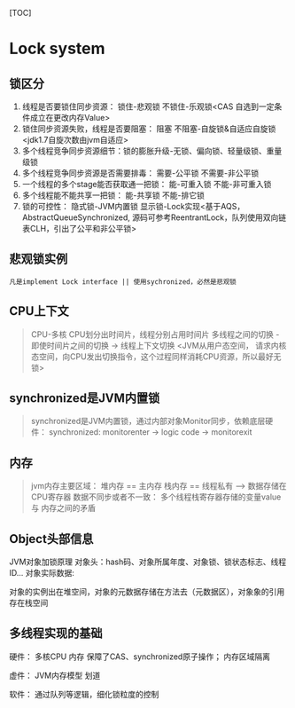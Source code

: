 [TOC]

# Lock  system

##  锁区分

1. 线程是否要锁住同步资源： 锁住-悲观锁  不锁住-乐观锁<CAS 自选到一定条件成立在更改内存Value>  
2. 锁住同步资源失败，线程是否要阻塞： 阻塞   不阻塞-自旋锁&自适应自旋锁<jdk1.7自旋次数由jvm自适应>
3. 多个线程竞争同步资源细节：锁的膨胀升级-无锁、偏向锁、轻量级锁、重量级锁
4. 多个线程竞争同步资源是否需要排毒： 需要-公平锁  不需要-非公平锁
5. 一个线程的多个stage能否获取通一把锁： 能-可重入锁 不能-非可重入锁
6. 多个线程能不能共享一把锁： 能-共享锁   不能-排它锁
7. 锁的可控性： 隐式锁-JVM内置锁<synchronized>  显示锁-Lock实现<基于AQS，AbstractQueueSynchronized,
   源码可参考ReentrantLock，队列使用双向链表CLH，引出了公平和非公平锁>

## 悲观锁实例

```
凡是implement Lock interface || 使用sychronized，必然是悲观锁
```

## CPU上下文

> CPU-多核
> CPU划分出时间片，线程分别占用时间片
> 多线程之间的切换 - 即使时间片之间的切换  -> 线程上下文切换 <JVM从用户态空间，
> 请求内核态空间，向CPU发出切换指令，这个过程同样消耗CPU资源，所以最好无锁> 

## synchronized是JVM内置锁

> synchronized是JVM内置锁，通过内部对象Monitor同步，依赖底层硬件：
> synchronized: monitorenter -> logic code -> monitorexit

## 内存

> jvm内存主要区域：
> 堆内存 == 主内存
> 栈内存 == 线程私有 --> 数据存储在CPU寄存器
> 数据不同步或者不一致： 多个线程栈寄存器存储的变量value 与 内存之间的矛盾

## Object头部信息

JVM对象加锁原理
对象头：hash码、对象所属年度、对象锁、锁状态标志、线程ID...
对象实际数据:

对象的实例出在堆空间，对象的元数据存储在方法去（元数据区），对象象的引用存在栈空间

## 多线程实现的基础

硬件：
多核CPU 内存
保障了CAS、synchronized原子操作； 内存区域隔离

虚件：
JVM内存模型
划道

软件：
通过队列等逻辑，细化锁粒度的控制